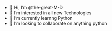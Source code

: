 - 👋 Hi, I’m @the-great-M-D
- 👀 I’m interested in all new Technologies
- 🌱 I’m currently learnng Python
- 💞️ I’m looking to collaborate on anything python


<!---
the-great-M-D 🤹
---> 
